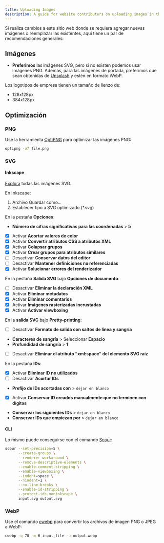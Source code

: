 ```yaml
---
title: Uploading Images
description: A guide for website contributors on uploading images in the proper format and location.
---
```


Si realiza cambios a este sitio web donde se requiera agregar nuevas imágenes o reemplazar las existentes, aquí tiene un par de recomendaciones generales:

## Imágenes

- **Preferimos** las imágenes SVG, pero si no existen podemos usar imágenes PNG. Además, para las imágenes de portada, preferimos que sean obtenidas de [Unsplash](https://unsplash.com) y estén en formato WebP.

Los logotipos de empresa tienen un tamaño de lienzo de:

- 128x128px
- 384x128px

## Optimización

### PNG

Use la herramienta [OptiPNG](https://sourceforge.net/projects/optipng) para optimizar las imágenes PNG:

```bash
optipng -o7 file.png
```

### SVG

#### Inkscape

[Explora](https://github.com/scour-project/scour) todas las imágenes SVG.

En Inkscape:

1. Archivo Guardar como...
2. Establecer tipo a SVG optimizado (*.svg)

En la pestaña **Opciones**:

- **Número de cifras significativas para las coordenadas** > **5**
- [x] Activar **Acortar valores de color**
- [x] Activar **Convertir atributos CSS a atributos XML**
- [x] Activar **Colapsar grupos**
- [x] Activar **Crear grupos para atributos similares**
- [ ] Desactivar **Conservar datos del editor**
- [ ] Desactivar **Mantener definiciones no referenciadas**
- [x] Activar **Solucionar errores del renderizador**

En la pestaña **Salida SVG** bajo **Opciones de documento**:

- [ ] Desactivar **Eliminar la declaración XML**
- [x] Activar **Eliminar metadatos**
- [x] Activar **Eliminar comentarios**
- [x] Activar **Imágenes rasterizadas incrustadas**
- [x] Activar **Activar viewboxing**

En la **salida SVG** bajo **Pretty-printing**:

- [ ] Desactivar **Formato de salida con saltos de línea y sangría**
- **Caracteres de sangría** > Seleccionar **Espacio**
- **Profundidad de sangría** > **1**
- [ ] Desactivar **Eliminar el atributo "xml:space" del elemento SVG raíz**

En la pestaña **IDs**:

- [x] Activar **Eliminar ID no utilizados**
- [ ] Desactivar **Acortar IDs**
- **Prefijo de IDs acortadas con** > `dejar en blanco`
- [x] Activar **Conservar ID creados manualmente que no terminen con dígitos**
- **Conservar los siguientes IDs** > `dejar en blanco`
- **Conservar IDs que empiezan por** > `dejar en blanco`

#### CLI

Lo mismo puede conseguirse con el comando [Scour](https://github.com/scour-project/scour):

```bash
scour --set-precision=5 \
      --create-groups \
      --renderer-workaround \
      --remove-descriptive-elements \
      --enable-comment-stripping \
      --enable-viewboxing \
      --indent=space \
      --nindent=1 \
      --no-line-breaks \
      --enable-id-stripping \
      --protect-ids-noninkscape \
      input.svg output.svg
```

### WebP

Use el comando [cwebp](https://developers.google.com/speed/webp/docs/using) para convertir los archivos de imagen PNG o JPEG a WebP:

```bash
cwebp -q 70 -m 6 input_file -o output.webp
```
